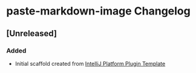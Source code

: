 <!-- Keep a Changelog guide -> https://keepachangelog.com -->

# paste-markdown-image Changelog

## [Unreleased]
### Added
- Initial scaffold created from [IntelliJ Platform Plugin Template](https://github.com/JetBrains/intellij-platform-plugin-template)
